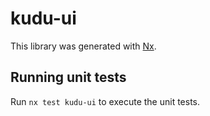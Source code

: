 # kudu-ui

This library was generated with [Nx](https://nx.dev).

## Running unit tests

Run `nx test kudu-ui` to execute the unit tests.
